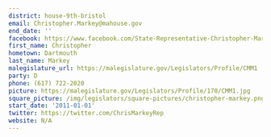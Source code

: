 ```yaml
---
district: house-9th-bristol
email: Christopher.Markey@mahouse.gov
end_date: ''
facebook: https://www.facebook.com/State-Representative-Christopher-Markey-107315875962005/
first_name: Christopher
hometown: Dartmouth
last_name: Markey
malegislature_url: https://malegislature.gov/Legislators/Profile/CMM1
party: D
phone: (617) 722-2020
picture: https://malegislature.gov/Legislators/Profile/170/CMM1.jpg
square_picture: /img/legislators/square-pictures/christopher-markey.png
start_date: '2011-01-01'
twitter: https://twitter.com/ChrisMarkeyRep
website: N/A
---
```

